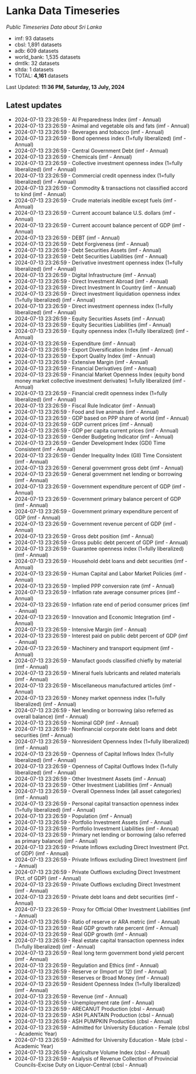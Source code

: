 # Lanka Data Timeseries
*Public Timeseries Data about Sri Lanka*

* imf: 93 datasets
* cbsl: 1,891 datasets
* adb: 609 datasets
* world_bank: 1,535 datasets
* dmtlk: 32 datasets
* sltda: 1 datasets
* TOTAL: **4,161** datasets

Last Updated: **11:36 PM, Saturday, 13 July, 2024**

## Latest updates

* 2024-07-13 23:26:59 - AI Preparedness Index (imf - Annual)
* 2024-07-13 23:26:59 - Animal and vegetable oils and fats (imf - Annual)
* 2024-07-13 23:26:59 - Beverages and tobacco (imf - Annual)
* 2024-07-13 23:26:59 - Bond openness index (1=fully liberalized) (imf - Annual)
* 2024-07-13 23:26:59 - Central Government Debt (imf - Annual)
* 2024-07-13 23:26:59 - Chemicals (imf - Annual)
* 2024-07-13 23:26:59 - Collective investment openness index (1=fully liberalized) (imf - Annual)
* 2024-07-13 23:26:59 - Commercial credit openness index (1=fully liberalized) (imf - Annual)
* 2024-07-13 23:26:59 - Commodity & transactions not classified accord to kind (imf - Annual)
* 2024-07-13 23:26:59 - Crude materials inedible except fuels (imf - Annual)
* 2024-07-13 23:26:59 - Current account balance U.S. dollars (imf - Annual)
* 2024-07-13 23:26:59 - Current account balance percent of GDP (imf - Annual)
* 2024-07-13 23:26:59 - DEBT (imf - Annual)
* 2024-07-13 23:26:59 - Debt Forgiveness (imf - Annual)
* 2024-07-13 23:26:59 - Debt Securities Assets (imf - Annual)
* 2024-07-13 23:26:59 - Debt Securities Liabilities (imf - Annual)
* 2024-07-13 23:26:59 - Derivative investment openness index (1=fully liberalized) (imf - Annual)
* 2024-07-13 23:26:59 - Digital Infrastructure (imf - Annual)
* 2024-07-13 23:26:59 - Direct Investment Abroad (imf - Annual)
* 2024-07-13 23:26:59 - Direct Investment In Country (imf - Annual)
* 2024-07-13 23:26:59 - Direct investment liquidation openness index (1=fully liberalized) (imf - Annual)
* 2024-07-13 23:26:59 - Direct investment openness index (1=fully liberalized) (imf - Annual)
* 2024-07-13 23:26:59 - Equity Securities Assets (imf - Annual)
* 2024-07-13 23:26:59 - Equity Securities Liabilities (imf - Annual)
* 2024-07-13 23:26:59 - Equity openness index (1=fully liberalized) (imf - Annual)
* 2024-07-13 23:26:59 - Expenditure (imf - Annual)
* 2024-07-13 23:26:59 - Export Diversification Index (imf - Annual)
* 2024-07-13 23:26:59 - Export Quality Index (imf - Annual)
* 2024-07-13 23:26:59 - Extensive Margin (imf - Annual)
* 2024-07-13 23:26:59 - Financial Derivatives (imf - Annual)
* 2024-07-13 23:26:59 - Financial Market Openness Index (equity bond money market collective investment derivates) 1=fully liberalized (imf - Annual)
* 2024-07-13 23:26:59 - Financial credit openness index (1=fully liberalized) (imf - Annual)
* 2024-07-13 23:26:59 - Fiscal Rule Indicator (imf - Annual)
* 2024-07-13 23:26:59 - Food and live animals (imf - Annual)
* 2024-07-13 23:26:59 - GDP based on PPP share of world (imf - Annual)
* 2024-07-13 23:26:59 - GDP current prices (imf - Annual)
* 2024-07-13 23:26:59 - GDP per capita current prices (imf - Annual)
* 2024-07-13 23:26:59 - Gender Budgeting Indicator (imf - Annual)
* 2024-07-13 23:26:59 - Gender Development Index (GDI) Time Consistent (imf - Annual)
* 2024-07-13 23:26:59 - Gender Inequality Index (GII) Time Consistent (imf - Annual)
* 2024-07-13 23:26:59 - General government gross debt (imf - Annual)
* 2024-07-13 23:26:59 - General government net lending or borrowing (imf - Annual)
* 2024-07-13 23:26:59 - Government expenditure percent of GDP (imf - Annual)
* 2024-07-13 23:26:59 - Government primary balance percent of GDP (imf - Annual)
* 2024-07-13 23:26:59 - Government primary expenditure percent of GDP (imf - Annual)
* 2024-07-13 23:26:59 - Government revenue percent of GDP (imf - Annual)
* 2024-07-13 23:26:59 - Gross debt position (imf - Annual)
* 2024-07-13 23:26:59 - Gross public debt percent of GDP (imf - Annual)
* 2024-07-13 23:26:59 - Guarantee openness index (1=fully liberalized) (imf - Annual)
* 2024-07-13 23:26:59 - Household debt loans and debt securities (imf - Annual)
* 2024-07-13 23:26:59 - Human Capital and Labor Market Policies (imf - Annual)
* 2024-07-13 23:26:59 - Implied PPP conversion rate (imf - Annual)
* 2024-07-13 23:26:59 - Inflation rate average consumer prices (imf - Annual)
* 2024-07-13 23:26:59 - Inflation rate end of period consumer prices (imf - Annual)
* 2024-07-13 23:26:59 - Innovation and Economic Integration (imf - Annual)
* 2024-07-13 23:26:59 - Intensive Margin (imf - Annual)
* 2024-07-13 23:26:59 - Interest paid on public debt percent of GDP (imf - Annual)
* 2024-07-13 23:26:59 - Machinery and transport equipment (imf - Annual)
* 2024-07-13 23:26:59 - Manufact goods classified chiefly by material (imf - Annual)
* 2024-07-13 23:26:59 - Mineral fuels lubricants and related materials (imf - Annual)
* 2024-07-13 23:26:59 - Miscellaneous manufactured articles (imf - Annual)
* 2024-07-13 23:26:59 - Money market openness index (1=fully liberalized) (imf - Annual)
* 2024-07-13 23:26:59 - Net lending or borrowing (also referred as overall balance) (imf - Annual)
* 2024-07-13 23:26:59 - Nominal GDP (imf - Annual)
* 2024-07-13 23:26:59 - Nonfinancial corporate debt loans and debt securities (imf - Annual)
* 2024-07-13 23:26:59 - Nonresident Openness Index (1=fully liberalized) (imf - Annual)
* 2024-07-13 23:26:59 - Openness of Capital Inflows Index (1=fully liberalized) (imf - Annual)
* 2024-07-13 23:26:59 - Openness of Capital Outflows Index (1=fully liberalized) (imf - Annual)
* 2024-07-13 23:26:59 - Other Investment Assets (imf - Annual)
* 2024-07-13 23:26:59 - Other Investment Liabilities (imf - Annual)
* 2024-07-13 23:26:59 - Overall Openness Index (all asset categories) (imf - Annual)
* 2024-07-13 23:26:59 - Personal capital transaction openness index (1=fully liberalized) (imf - Annual)
* 2024-07-13 23:26:59 - Population (imf - Annual)
* 2024-07-13 23:26:59 - Portfolio Investment Assets (imf - Annual)
* 2024-07-13 23:26:59 - Portfolio Investment Liabilities (imf - Annual)
* 2024-07-13 23:26:59 - Primary net lending or borrowing (also referred as primary balance) (imf - Annual)
* 2024-07-13 23:26:59 - Private Inflows excluding Direct Investment (Pct. of GDP) (imf - Annual)
* 2024-07-13 23:26:59 - Private Inflows excluding Direct Investment (imf - Annual)
* 2024-07-13 23:26:59 - Private Outflows excluding Direct Investment (Pct. of GDP) (imf - Annual)
* 2024-07-13 23:26:59 - Private Outflows excluding Direct Investment (imf - Annual)
* 2024-07-13 23:26:59 - Private debt loans and debt securities (imf - Annual)
* 2024-07-13 23:26:59 - Proxy for Official Other Investment Liabilities (imf - Annual)
* 2024-07-13 23:26:59 - Ratio of reserve or ARA metric (imf - Annual)
* 2024-07-13 23:26:59 - Real GDP growth rate percent (imf - Annual)
* 2024-07-13 23:26:59 - Real GDP growth (imf - Annual)
* 2024-07-13 23:26:59 - Real estate capital transaction openness index (1=fully liberalized) (imf - Annual)
* 2024-07-13 23:26:59 - Real long term government bond yield percent (imf - Annual)
* 2024-07-13 23:26:59 - Regulation and Ethics (imf - Annual)
* 2024-07-13 23:26:59 - Reserve or (Import or 12) (imf - Annual)
* 2024-07-13 23:26:59 - Reserves or Broad Money (imf - Annual)
* 2024-07-13 23:26:59 - Resident Openness Index (1=fully liberalized) (imf - Annual)
* 2024-07-13 23:26:59 - Revenue (imf - Annual)
* 2024-07-13 23:26:59 - Unemployment rate (imf - Annual)
* 2024-07-13 23:26:59 - ARECANUT Production (cbsl - Annual)
* 2024-07-13 23:26:59 - ASH PLANTAIN Production (cbsl - Annual)
* 2024-07-13 23:26:59 - ASH PUMPKIN Production (cbsl - Annual)
* 2024-07-13 23:26:59 - Admitted for University Education - Female (cbsl - Academic Year)
* 2024-07-13 23:26:59 - Admitted for University Education - Male (cbsl - Academic Year)
* 2024-07-13 23:26:59 - Agriculture Volume Index (cbsl - Annual)
* 2024-07-13 23:26:59 - Analysis of Revenue Collection of Provincial Councils-Excise Duty on Liquor-Central (cbsl - Annual)